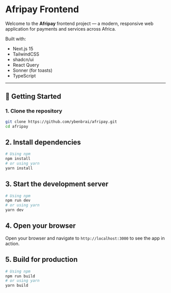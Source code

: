 # Afripay Frontend

Welcome to the **Afripay** frontend project — a modern, responsive web application for payments and services across Africa.

Built with:

- Next.js 15
- TailwindCSS
- shadcn/ui
- React Query
- Sonner (for toasts)
- TypeScript

---

## 🚀 Getting Started

### 1. Clone the repository

```bash
git clone https://github.com/ybenbrai/afripay.git
cd afripay
```
## 2. Install dependencies

```bash
# Using npm
npm install
# or using yarn
yarn install
```
## 3. Start the development server

```bash
# Using npm
npm run dev
# or using yarn
yarn dev
```
## 4. Open your browser
Open your browser and navigate to `http://localhost:3000` to see the app in action.
## 5. Build for production

```bash
# Using npm
npm run build
# or using yarn
yarn build
```
